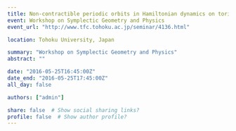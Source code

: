 ```yaml
---
title: Non-contractible periodic orbits in Hamiltonian dynamics on tori
event: Workshop on Symplectic Geometry and Physics
event_url: "http://www.tfc.tohoku.ac.jp/seminar/4136.html"

location: Tohoku University, Japan

summary: "Workshop on Symplectic Geometry and Physics"
abstract: ""

date: "2016-05-25T16:45:00Z"
date_end: "2016-05-25T17:45:00Z"
all_day: false

authors: ["admin"]

share: false  # Show social sharing links?
profile: false  # Show author profile?
---
```

